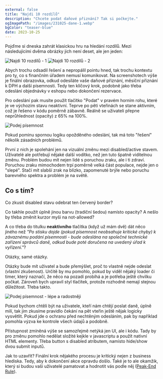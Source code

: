 ```yaml
---
external: false
title: "Najdi 10 rozdílů"
description: "Chcete podat daňové přiznání? Tak si počkejte."
ogImagePath: "/images/231025-dane-1.webp"
bgColor: "teaser-blue"
date: 2023-10-25
---
```


Pojďme si dneska zahrát klasickou hru na hledání rozdílů. Mezi následujícími dvěma obrázky jich není deset, ale jen jeden:

![Najdi 10 rozdílů - 1](/images/231025-dane-1.webp)
![Najdi 10 rozdílů - 2](/images/231025-dane-2.webp)

Abych trochu odsadil řešení a nepropálil pointu hned, tak trochu kontextu pro ty, co s finančním úřadem nemusí komunikovat. Na screenshotech výše je finální obrazovka, odkud odesíláte vaše daňové přiznání, měsíční přiznání k DPH a další písemnosti. Tedy ten klíčový krok, podobně jako třeba odeslání objednávky v eshopu nebo dokončení rezervace.

Pro odeslání pak musíte použít tlačítko "Podat" v pravém horním rohu, které je ve výchozím stavu neaktivní. Teprve po pěti vteřinách se stane aktivním, což je řešeno v kódu poměrně zábavně. Reálně se uživateli přepne neprůhlednost (opacity) z 65% na 100%.

![Podej písemnost](/images/231025-dane.gif)

Pokud pominu spornou logiku opožděného odeslání, tak má toto "řešení" několik zásadních problémů.

První z nich je spolehání jen na vizuální změnu mezi disabled/active stavem. Uživatelé ale potřebují nějaké další vodítko, než jen tuto špatně viditelnou změnu. Problém budou mít nejen lidé s poruchou zraku, ale i ti zdraví. Poruchou zraku mimochodem trpí poměrně velká část populace, nejde jen o "slepé". Stačí mít slabší zrak na blízko, zapomenuté brýle nebo poruchu barevného spektra a problém je na světě.

## Co s tím?

Co zkusit disabled stavu odebrat ten červený border?

Co takhle použít úplně jinou barvu (tradiční šedou) namísto opacity? A nešlo by třeba změnit kurzor myši na not-allowed?

A co třeba do titulku **neaktivního** tlačítka (když už mám dvě) dát něco jiného než _"Po stisku dojde (pokud písemnost neobsahuje kritické chyby) k závaznému podání písemnosti - bude odeslána na společné technické zařízení správců daně, odkud bude poté doručena na uvedený úřad k vyřízení."_?

Otázky, samé otázky.

Otázky bude mít uživatel a bude přemýšlet, proč to vlastně nejde odeslat (vlastní zkušenost). Určitě by mu pomohlo, pokud by viděl nějaký loader či timer, který naznačí, že něco na pozadí probíhá a je potřeba ještě chvilku počkat. Zároveň bych upravil styl tlačítek, protože rozhodně nemají stejnou důležitost. Třeba takto.

![Podej písemnost - lépe a radostněji](/images/231025-dane-2.gif)

Pokud bychom chtěli být na uživatele, kteří nám chtějí poslat daně, úplně milí, tak jim zkusíme pravidlo čekání na pět vteřin ještě nějak logicky vysvětlit. Pokud jde o ochranu před nechtěným odesláním, pak by například pomohla výzva ke kontrole všech údajů a podobně.

Přístupnost zmíněná výše se samozřejmě netýká jen UI, ale i kódu. Tady by pro změnu pomohlo nedělat složité kejkle v javascriptu a použít nativní HTML elementy. Třeba button s disabled atributem, namísto hide/show dvou submit inputů.

Jak to uzavřít? Finální krok nějakého procesu je kritický nejen z business hlediska. Tedy, aby k dokončení akce opravdu došlo. Také je to ale okamžik, který si budou vaši uživatelé pamatovat a hodnotit vás podle něj ([Peak-End Rule](https://lawsofux.com/peak-end-rule/)).
